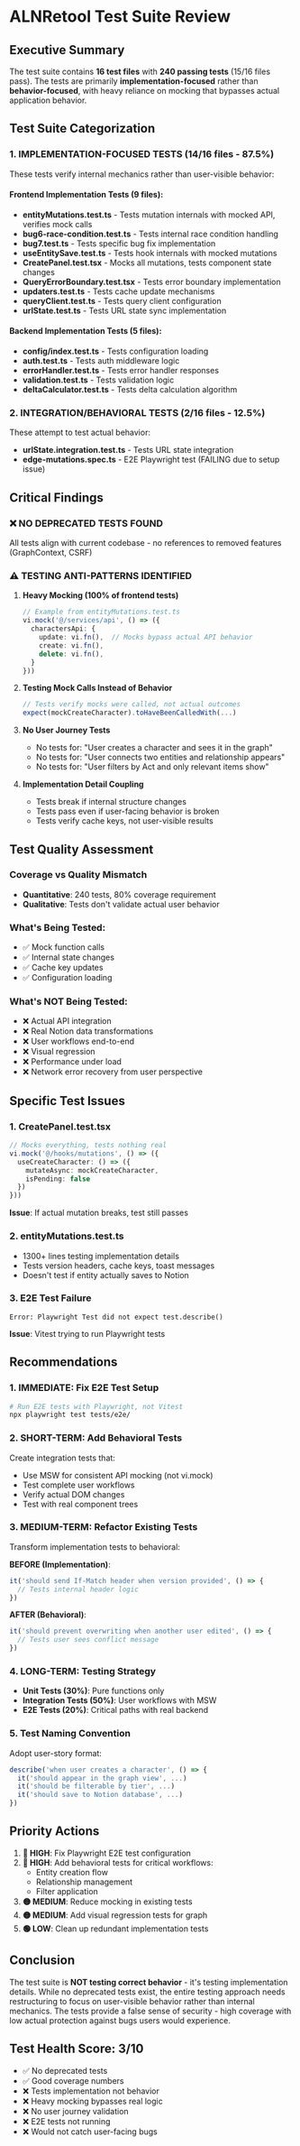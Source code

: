 # ALNRetool Test Suite Review

## Executive Summary
The test suite contains **16 test files** with **240 passing tests** (15/16 files pass). The tests are primarily **implementation-focused** rather than **behavior-focused**, with heavy reliance on mocking that bypasses actual application behavior.

## Test Suite Categorization

### 1. IMPLEMENTATION-FOCUSED TESTS (14/16 files - 87.5%)
These tests verify internal mechanics rather than user-visible behavior:

#### Frontend Implementation Tests (9 files):
- **entityMutations.test.ts** - Tests mutation internals with mocked API, verifies mock calls
- **bug6-race-condition.test.ts** - Tests internal race condition handling
- **bug7.test.ts** - Tests specific bug fix implementation
- **useEntitySave.test.ts** - Tests hook internals with mocked mutations
- **CreatePanel.test.tsx** - Mocks all mutations, tests component state changes
- **QueryErrorBoundary.test.tsx** - Tests error boundary implementation
- **updaters.test.ts** - Tests cache update mechanisms
- **queryClient.test.ts** - Tests query client configuration
- **urlState.test.ts** - Tests URL state sync implementation

#### Backend Implementation Tests (5 files):
- **config/index.test.ts** - Tests configuration loading
- **auth.test.ts** - Tests auth middleware logic
- **errorHandler.test.ts** - Tests error handler responses
- **validation.test.ts** - Tests validation logic
- **deltaCalculator.test.ts** - Tests delta calculation algorithm

### 2. INTEGRATION/BEHAVIORAL TESTS (2/16 files - 12.5%)
These attempt to test actual behavior:

- **urlState.integration.test.ts** - Tests URL state integration
- **edge-mutations.spec.ts** - E2E Playwright test (FAILING due to setup issue)

## Critical Findings

### ❌ NO DEPRECATED TESTS FOUND
All tests align with current codebase - no references to removed features (GraphContext, CSRF)

### ⚠️ TESTING ANTI-PATTERNS IDENTIFIED

1. **Heavy Mocking (100% of frontend tests)**
   ```typescript
   // Example from entityMutations.test.ts
   vi.mock('@/services/api', () => ({
     charactersApi: {
       update: vi.fn(),  // Mocks bypass actual API behavior
       create: vi.fn(),
       delete: vi.fn(),
     }
   }))
   ```

2. **Testing Mock Calls Instead of Behavior**
   ```typescript
   // Tests verify mocks were called, not actual outcomes
   expect(mockCreateCharacter).toHaveBeenCalledWith(...)
   ```

3. **No User Journey Tests**
   - No tests for: "User creates a character and sees it in the graph"
   - No tests for: "User connects two entities and relationship appears"
   - No tests for: "User filters by Act and only relevant items show"

4. **Implementation Detail Coupling**
   - Tests break if internal structure changes
   - Tests pass even if user-facing behavior is broken
   - Tests verify cache keys, not user-visible results

## Test Quality Assessment

### Coverage vs Quality Mismatch
- **Quantitative**: 240 tests, 80% coverage requirement
- **Qualitative**: Tests don't validate actual user behavior

### What's Being Tested:
- ✅ Mock function calls
- ✅ Internal state changes
- ✅ Cache key updates
- ✅ Configuration loading

### What's NOT Being Tested:
- ❌ Actual API integration
- ❌ Real Notion data transformations
- ❌ User workflows end-to-end
- ❌ Visual regression
- ❌ Performance under load
- ❌ Network error recovery from user perspective

## Specific Test Issues

### 1. CreatePanel.test.tsx
```typescript
// Mocks everything, tests nothing real
vi.mock('@/hooks/mutations', () => ({
  useCreateCharacter: () => ({
    mutateAsync: mockCreateCharacter,
    isPending: false
  })
}))
```
**Issue**: If actual mutation breaks, test still passes

### 2. entityMutations.test.ts
- 1300+ lines testing implementation details
- Tests version headers, cache keys, toast messages
- Doesn't test if entity actually saves to Notion

### 3. E2E Test Failure
```
Error: Playwright Test did not expect test.describe()
```
**Issue**: Vitest trying to run Playwright tests

## Recommendations

### 1. IMMEDIATE: Fix E2E Test Setup
```bash
# Run E2E tests with Playwright, not Vitest
npx playwright test tests/e2e/
```

### 2. SHORT-TERM: Add Behavioral Tests
Create integration tests that:
- Use MSW for consistent API mocking (not vi.mock)
- Test complete user workflows
- Verify actual DOM changes
- Test with real component trees

### 3. MEDIUM-TERM: Refactor Existing Tests
Transform implementation tests to behavioral:

**BEFORE (Implementation)**:
```typescript
it('should send If-Match header when version provided', () => {
  // Tests internal header logic
})
```

**AFTER (Behavioral)**:
```typescript
it('should prevent overwriting when another user edited', () => {
  // Tests user sees conflict message
})
```

### 4. LONG-TERM: Testing Strategy
- **Unit Tests (30%)**: Pure functions only
- **Integration Tests (50%)**: User workflows with MSW
- **E2E Tests (20%)**: Critical paths with real backend

### 5. Test Naming Convention
Adopt user-story format:
```typescript
describe('when user creates a character', () => {
  it('should appear in the graph view', ...)
  it('should be filterable by tier', ...)
  it('should save to Notion database', ...)
})
```

## Priority Actions

1. **🔴 HIGH**: Fix Playwright E2E test configuration
2. **🔴 HIGH**: Add behavioral tests for critical workflows:
   - Entity creation flow
   - Relationship management
   - Filter application
3. **🟡 MEDIUM**: Reduce mocking in existing tests
4. **🟡 MEDIUM**: Add visual regression tests for graph
5. **🟢 LOW**: Clean up redundant implementation tests

## Conclusion

The test suite is **NOT testing correct behavior** - it's testing implementation details. While no deprecated tests exist, the entire testing approach needs restructuring to focus on user-visible behavior rather than internal mechanics. The tests provide a false sense of security - high coverage with low actual protection against bugs users would experience.

## Test Health Score: 3/10
- ✅ No deprecated tests
- ✅ Good coverage numbers
- ❌ Tests implementation not behavior
- ❌ Heavy mocking bypasses real logic
- ❌ No user journey validation
- ❌ E2E tests not running
- ❌ Would not catch user-facing bugs